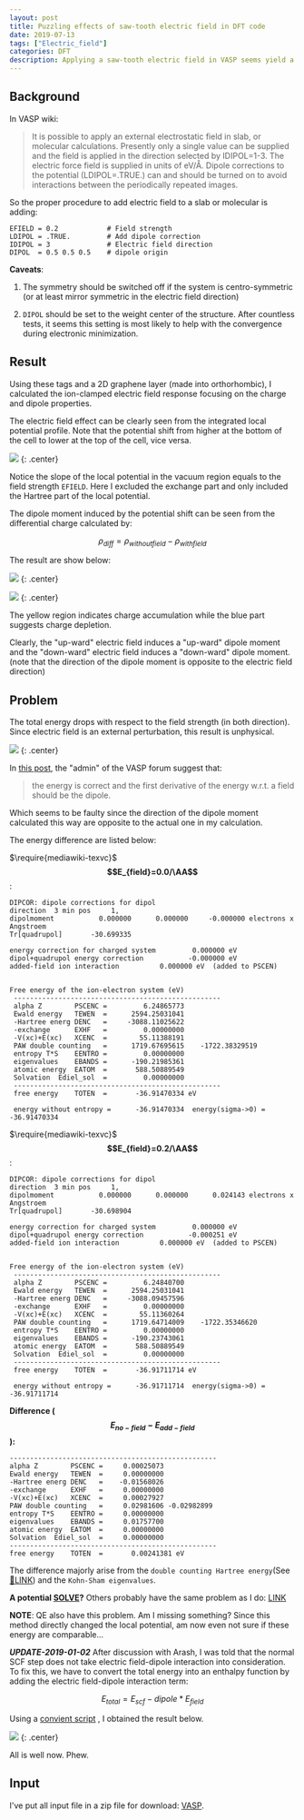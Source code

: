 ```yaml
---
layout: post
title: Puzzling effects of saw-tooth electric field in DFT code
date: 2019-07-13
tags: ["Electric_field"]
categories: DFT
description: Applying a saw-tooth electric field in VASP seems yield a lower total energy which is unphysical and puzzling.
---
```


## Background

In VASP wiki:
> It is possible to apply an external electrostatic field in slab, or molecular calculations. Presently only a single value can be supplied and the field is applied in the direction selected by IDIPOL=1-3. The electric force field is supplied in units of eV/Å. Dipole corrections to the potential (LDIPOL=.TRUE.) can and should be turned on to avoid interactions between the periodically repeated images.

So the proper procedure to add electric field to a slab or molecular is adding:
```
EFIELD = 0.2            # Field strength
LDIPOL = .TRUE.         # Add dipole correction
IDIPOL = 3              # Electric field direction
DIPOL  = 0.5 0.5 0.5    # dipole origin
```
__Caveats__:

1. The symmetry should be switched off if the system is centro-symmetric (or at least mirror symmetric in the electric field direction)

2. `DIPOL`  should be set to the weight center of the structure. After countless tests, it seems this setting is most likely to help with the convergence during electronic minimization.

## Result

Using these tags and a 2D graphene layer (made into orthorhombic), I calculated the ion-clamped electric field response focusing on the charge and dipole properties.

The electric field effect can be clearly seen from the integrated local potential profile. Note that the potential shift from higher at the bottom of the cell to lower at the top of the cell, vice versa.

![]({{site.baseurl}}/assets/img/post_img/2019-07-13-img1.svg)
{: .center}

Notice the slope of the local potential in the vacuum region equals to the field strength `EFIELD`. Here I excluded the exchange part and only included the Hartree part of the local potential.

The dipole moment induced by the potential shift can be seen from the differential charge calculated by:

$$\rho_{diff}=\rho_{without field}-\rho_{with field}$$

The result are show below:

![]({{site.baseurl}}/assets/img/post_img/2019-07-13-img2.png)
{: .center}

![]({{site.baseurl}}/assets/img/post_img/2019-07-13-img3.png)
{: .center}

The yellow region indicates charge accumulation while the blue part suggests charge depletion.

Clearly, the "up-ward" electric field induces a "up-ward" dipole moment and the "down-ward" electric field induces a "down-ward" dipole moment. (note that the direction of the dipole moment is opposite to the electric field direction)

## Problem

The total energy drops with respect to the field strength (in both direction). Since electric field is an external perturbation, this result is unphysical.

![]({{site.baseurl}}/assets/img/post_img/2019-07-13-img4.svg)
{: .center}

In [this post](https://cms.mpi.univie.ac.at/vasp-forum/viewtopic.php?f=4&t=7366), the "admin" of the VASP forum suggest that:

> the energy is correct and the first derivative of the energy w.r.t. a field should be the dipole.

Which seems to be faulty since the direction of the dipole moment calculated this way are opposite to the actual one in my calculation.

The energy difference are listed below:

$\require{mediawiki-texvc}$
 __$$E_{field}=0.0/\AA$$__:

```
DIPCOR: dipole corrections for dipol
direction  3 min pos     1,
dipolmoment           0.000000      0.000000     -0.000000 electrons x Angstroem
Tr[quadrupol]       -30.699335

energy correction for charged system         0.000000 eV
dipol+quadrupol energy correction           -0.000000 eV
added-field ion interaction          0.000000 eV  (added to PSCEN)


Free energy of the ion-electron system (eV)
 ---------------------------------------------------
 alpha Z        PSCENC =         6.24865773
 Ewald energy   TEWEN  =      2594.25031041
 -Hartree energ DENC   =     -3088.11025622
 -exchange      EXHF   =         0.00000000
 -V(xc)+E(xc)   XCENC  =        55.11388191
 PAW double counting   =      1719.67695615    -1722.38329519
 entropy T*S    EENTRO =         0.00000000
 eigenvalues    EBANDS =      -190.21985361
 atomic energy  EATOM  =       588.50889549
 Solvation  Ediel_sol  =         0.00000000
 ---------------------------------------------------
 free energy    TOTEN  =       -36.91470334 eV

 energy without entropy =      -36.91470334  energy(sigma->0) =      -36.91470334
 ```

$\require{mediawiki-texvc}$
 __$$E_{field}=0.2/\AA$$__:

```
DIPCOR: dipole corrections for dipol
direction  3 min pos     1,
dipolmoment           0.000000      0.000000      0.024143 electrons x Angstroem
Tr[quadrupol]       -30.698904

energy correction for charged system         0.000000 eV
dipol+quadrupol energy correction           -0.000251 eV
added-field ion interaction          0.000000 eV  (added to PSCEN)


Free energy of the ion-electron system (eV)
 ---------------------------------------------------
 alpha Z        PSCENC =         6.24840700
 Ewald energy   TEWEN  =      2594.25031041
 -Hartree energ DENC   =     -3088.09457596
 -exchange      EXHF   =         0.00000000
 -V(xc)+E(xc)   XCENC  =        55.11360264
 PAW double counting   =      1719.64714009    -1722.35346620
 entropy T*S    EENTRO =         0.00000000
 eigenvalues    EBANDS =      -190.23743061
 atomic energy  EATOM  =       588.50889549
 Solvation  Ediel_sol  =         0.00000000
 ---------------------------------------------------
 free energy    TOTEN  =       -36.91711714 eV

 energy without entropy =      -36.91711714  energy(sigma->0) =      -36.91711714
 ```

 __Difference ($$E_{no-field}-E_{add-field}$$):__

 ```
 ---------------------------------------------------
 alpha Z        PSCENC =     0.00025073
 Ewald energy   TEWEN  =     0.00000000
 -Hartree energ DENC   =    -0.01568026
 -exchange      EXHF   =     0.00000000
 -V(xc)+E(xc)   XCENC  =     0.00027927
 PAW double counting   =     0.02981606	-0.02982899
 entropy T*S    EENTRO =     0.00000000
 eigenvalues    EBANDS =     0.01757700
 atomic energy  EATOM  =     0.00000000
 Solvation  Ediel_sol  =     0.00000000
 ---------------------------------------------------
 free energy    TOTEN  =       0.00241381 eV
 ```
The difference majorly arise from the `double counting Hartree energy`(See [🔗LINK](https://cms.mpi.univie.ac.at/vasp-workshop/slides/dft_introd.pdf)) and the `Kohn-Sham eigenvalues`.

__A potential [SOLVE](https://cms.mpi.univie.ac.at/vasp-forum/viewtopic.php?f=4&t=7716)?__
Others probably have the same problem as I do: [LINK](https://cms.mpi.univie.ac.at/vasp-forum/viewtopic.php?t=8986)

__NOTE__: QE also have this problem. Am I missing something? Since this method directly changed the local potential, am now even not sure if these energy are comparable...

__*UPDATE-2019-01-02*__
After discussion with Arash, I was told that the normal SCF step does not take electric field-dipole interaction into consideration. To fix this, we have to convert the total energy into an enthalpy function by adding the electric field-dipole interaction term:

$$E_{total}=E_{scf}-dipole*E_{field}$$

Using a [convient script](https://github.com/Chengcheng-Xiao/Tools/blob/master/VASP/chgcent.py) , I obtained the result below.

![]({{site.baseurl}}/assets/img/post_img/2019-07-13-img5.png)
{: .center}

All is well now. Phew.

## Input

I've put all input file in a zip file for download: [VASP].

[VASP]:{{site.baseurl}}/assets/other/2019-07-13-Efield_problem.zip

